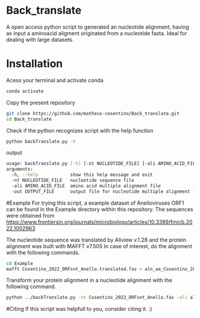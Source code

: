 # Back_translate
A open access python script to generated an nucleotide alignment, having as input a aminoacid aligment originated from a nucleotide fasta. Ideal for dealing with large datasets.

# Installation
Acess your terminal and activate conda
```bash
conda activate
```
Copy the present repository
```bash 
git clone https://github.com/matheus-cosentino/Back_translate.git
cd Back_translate
```

Check if the python recognizes script with the help function

```bash
python backTranslate.py -h
```

output

```bash
usage: backTranslate.py [-h] [-nt NUCLEOTIDE_FILE] [-ali AMINO_ACID_FILE] [-out OUTPUT_FILE]
arguments:
  -h, --help            show this help message and exit
  -nt NUCLEOTIDE_FILE   nucleotide sequence file
  -ali AMINO_ACID_FILE  amino acid multiple alignment file
  -out OUTPUT_FILE      output file for nucleotide multiple alignment ````
```

#Example
For trying this script, a example dataset of Anelloviruses ORF1 can be found in the Example directory within this repository. 
The sequences were obtained from https://www.frontiersin.org/journals/microbiology/articles/10.3389/fmicb.2022.1002963

The nucleotide sequence was translated by Aliview v.1.28 and the protein alignment was built with MAFFT v7.505 
In case of interest, do the alignment with the following commands.
```bash
cd Example
mafft Cosentino_2022_ORFsnt_Anello.translated.fas > aln_aa_Cosentino_2022_Anello.fasta
```
Transform your protein alignment in a nucleotide alignment with the following command.

```bash
python ../backTranslate.py -nt Cosentino_2022_ORFsnt_Anello.fas -ali aln_aa_Cosentino_2022_Anello.fasta -out aln_nt_aa_Cosentino_2022_Anello.fasta
```

#Citing
If this script was helpfull to you, consider citing it. :)

